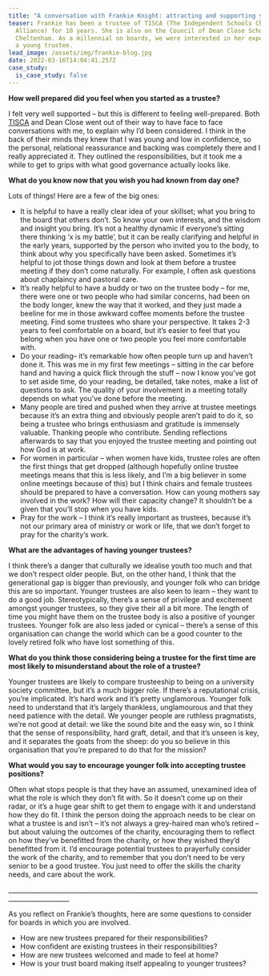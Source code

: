 ```yaml
---
title: "A conversation with Frankie Knight: attracting and supporting young trustees"
teaser: Frankie has been a trustee of TISCA (The Independent Schools Christian
  Alliance) for 10 years. She is also on the Council of Dean Close School in
  Cheltenham. As a millennial on boards, we were interested in her experience as
  a young trustee.
lead_image: /assets/img/frankie-blog.jpg
date: 2022-03-16T14:04:41.257Z
case_study:
  is_case_study: false
---
```

**How well prepared did you feel when you started as a trustee?**

I felt very well supported – but this is different to feeling well-prepared. Both [TISCA](www.tisca.org.uk) and Dean Close went out of their way to have face to face conversations with me, to explain why I’d been considered. I think in the back of their minds they knew that I was young and low in confidence, so the personal, relational reassurance and backing was completely there and I really appreciated it. They outlined the responsibilities, but it took me a while to get to grips with what good governance actually looks like.

**What do you know now that you wish you had known from day one?**

Lots of things! Here are a few of the big ones:

* It is helpful to have a really clear idea of your skillset; what you bring to the board that others don’t. So know your own interests, and the wisdom and insight you bring. It’s not a healthy dynamic if everyone’s sitting there thinking ‘x is my battle’, but it can be really clarifying and helpful in the early years, supported by the person who invited you to the body, to think about why you specifically have been asked. Sometimes it’s helpful to jot those things down and look at them before a trustee meeting if they don’t come naturally. For example, I often ask questions about chaplaincy and pastoral care.
* It’s really helpful to have a buddy or two on the trustee body – for me, there were one or two people who had similar concerns, had been on the body longer, knew the way that it worked, and they just made a beeline for me in those awkward coffee moments before the trustee meeting. Find some trustees who share your perspective. It takes 2-3 years to feel comfortable on a board, but it’s easier to feel that you belong when you have one or two people you feel more comfortable with.
* Do your reading– it’s remarkable how often people turn up and haven’t done it. This was me in my first few meetings – sitting in the car before hand and having a quick flick through the stuff – now I know you’ve got to set aside time, do your reading, be detailed, take notes, make a list of questions to ask. The quality of your involvement in a meeting totally depends on what you’ve done before the meeting.
* Many people are tired and pushed when they arrive at trustee meetings because it’s an extra thing and obviously people aren’t paid to do it, so being a trustee who brings enthusiasm and gratitude is immensely valuable. Thanking people who contribute. Sending reflections afterwards to say that you enjoyed the trustee meeting and pointing out how God is at work.
* For women in particular – when women have kids, trustee roles are often the first things that get dropped (although hopefully online trustee meetings means that this is less likely, and I’m a big believer in some online meetings because of this) but I think chairs and female trustees should be prepared to have a conversation. How can young mothers say involved in the work? How will their capacity change? It shouldn’t be a given that you’ll stop when you have kids.
* Pray for the work – I think it’s really important as trustees, because it’s not our primary area of ministry or work or life, that we don’t forget to pray for the charity’s work.

**What are the advantages of having younger trustees?**

I think there’s a danger that culturally we idealise youth too much and that we don’t respect older people. But, on the other hand, I think that the generational gap is bigger than previously, and younger folk who can bridge this are so important. Younger trustees are also keen to learn – they want to do a good job. Stereotypically, there’s a sense of privilege and excitement amongst younger trustees, so they give their all a bit more. The length of time you might have them on the trustee body is also a positive of younger trustees. Younger folk are also less jaded or cynical – there’s a sense of this organisation can change the world which can be a good counter to the lovely retired folk who have lost something of this.

**What do you think those considering being a trustee for the first time are most likely to misunderstand about the role of a trustee?**

Younger trustees are likely to compare trusteeship to being on a university society committee, but it’s a much bigger role. If there’s a reputational crisis, you’re implicated. It’s hard work and it’s pretty unglamorous. Younger folk need to understand that it’s largely thankless, unglamourous and that they need patience with the detail. We younger people are ruthless pragmatists, we’re not good at detail: we like the sound bite and the easy win, so I think that the sense of responsibility, hard graft, detail, and that it’s unseen is key, and it separates the goats from the sheep: do you so believe in this organisation that you’re prepared to do that for the mission?

**What would you say to encourage younger folk into accepting trustee positions?**

Often what stops people is that they have an assumed, unexamined idea of what the role is which they don’t fit with. So it doesn’t come up on their radar, or it’s a huge gear shift to get them to engage with it and understand how they do fit. I think the person doing the approach needs to be clear on what a trustee is and isn’t – it’s not always a grey-haired man who’s retired – but about valuing the outcomes of the charity, encouraging them to reflect on how they’ve benefitted from the charity, or how they wished they’d benefitted from it. I’d encourage potential trustees to prayerfully consider the work of the charity, and to remember that you don’t need to be very senior to be a good trustee. You just need to offer the skills the charity needs, and care about the work.

\_\_\_\_\_\_\_\_\_\_\_\_\_\_\_\_\_\_\_\_\_\_\_\_\_\_\_\_\_\_\_\_\_\_\_\_\_\_\_\_\_\_\_\_\_\_\_\_\_\_\_\_\_\_\_\_\_\_\_\_\_\_\_\_\_\_\_\_\_\_\_\_\_\_\_\_\_\_\_\_\_\_\_\_\_\_\_\_\_\_\_\_\_\_\_\__

As you reflect on Frankie’s thoughts, here are some questions to consider for boards in which you are involved.

* How are new trustees prepared for their responsibilities?
* How confident are existing trustees in their responsibilities?
* How are new trustees welcomed and made to feel at home?
* How is your trust board making itself appealing to younger trustees?